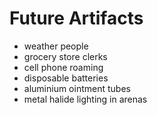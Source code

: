 # Future Artifacts

- weather people
- grocery store clerks
- cell phone roaming
- disposable batteries
- aluminium ointment tubes
- metal halide lighting in arenas
